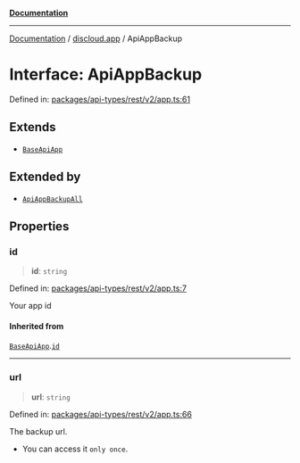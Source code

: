 [**Documentation**](../../README.md)

***

[Documentation](../../packages.md) / [discloud.app](../README.md) / ApiAppBackup

# Interface: ApiAppBackup

Defined in: [packages/api-types/rest/v2/app.ts:61](https://github.com/discloud/discloud.app/blob/5b4e3fe9c701f0b4f5ffa4246f463403d1e47fa1/packages/api-types/rest/v2/app.ts#L61)

## Extends

- [`BaseApiApp`](BaseApiApp.md)

## Extended by

- [`ApiAppBackupAll`](ApiAppBackupAll.md)

## Properties

### id

> **id**: `string`

Defined in: [packages/api-types/rest/v2/app.ts:7](https://github.com/discloud/discloud.app/blob/5b4e3fe9c701f0b4f5ffa4246f463403d1e47fa1/packages/api-types/rest/v2/app.ts#L7)

Your app id

#### Inherited from

[`BaseApiApp`](BaseApiApp.md).[`id`](BaseApiApp.md#id)

***

### url

> **url**: `string`

Defined in: [packages/api-types/rest/v2/app.ts:66](https://github.com/discloud/discloud.app/blob/5b4e3fe9c701f0b4f5ffa4246f463403d1e47fa1/packages/api-types/rest/v2/app.ts#L66)

The backup url.
- You can access it `only once`.
